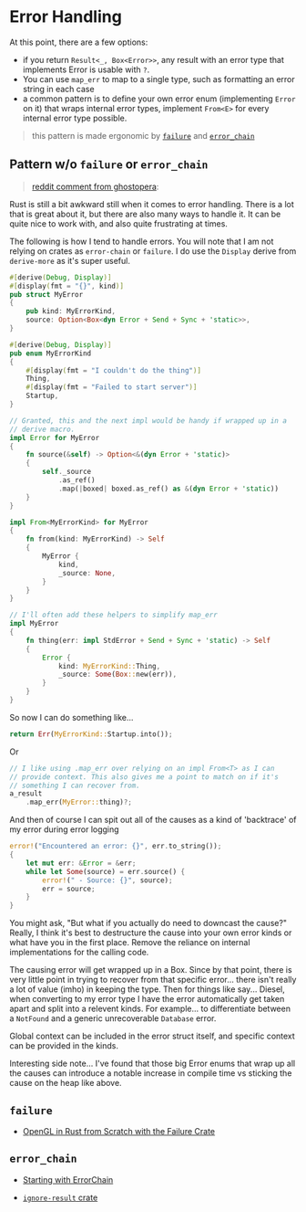 # Error Handling

At this point, there are a few options:

* if you return `Result<_, Box<Error>>`, any result with an error type that implements Error is usable with `?`.
* You can use `map_err` to map to a single type, such as formatting an error string in each case
* a common pattern is to define your own error enum (implementing `Error` on it) that wraps internal error types, implement `From<E>` for every internal error type possible.

> this pattern is made ergonomic by [`failure`](#fail) and [`error_chain`](#err)

## Pattern w/o `failure` or `error_chain`

> [reddit comment from ghostopera](https://www.reddit.com/r/rust/comments/a9wbs8/comment/ecnosdi/?st=JQ6PFPK9&sh=9214a765):

Rust is still a bit awkward still when it comes to error handling. There is a lot that is great about it, but there are also many ways to handle it. It can be quite nice to work with, and also quite frustrating at times.

The following is how I tend to handle errors. You will note that I am not relying on crates as `error-chain` or `failure`. I do use the `Display` derive from `derive-more` as it's super useful.
```rust
#[derive(Debug, Display)]
#[display(fmt = "{}", kind)]
pub struct MyError
{
    pub kind: MyErrorKind,
    source: Option<Box<dyn Error + Send + Sync + 'static>>,
}

#[derive(Debug, Display)]
pub enum MyErrorKind
{
    #[display(fmt = "I couldn't do the thing")]
    Thing,
    #[display(fmt = "Failed to start server")]
    Startup,
}

// Granted, this and the next impl would be handy if wrapped up in a 
// derive macro.
impl Error for MyError
{
    fn source(&self) -> Option<&(dyn Error + 'static)>
    {
        self._source
            .as_ref()
            .map(|boxed| boxed.as_ref() as &(dyn Error + 'static))
    }
}

impl From<MyErrorKind> for MyError
{
    fn from(kind: MyErrorKind) -> Self
    {
        MyError {
            kind,
            _source: None,
        }
    }
}

// I'll often add these helpers to simplify map_err
impl MyError 
{
    fn thing(err: impl StdError + Send + Sync + 'static) -> Self
    {
        Error {
            kind: MyErrorKind::Thing,
            _source: Some(Box::new(err)),
        }
    }
}
```

So now I can do something like...

```rust
return Err(MyErrorKind::Startup.into());
```

Or

```rust
// I like using .map_err over relying on an impl From<T> as I can 
// provide context. This also gives me a point to match on if it's
// something I can recover from.
a_result
    .map_err(MyError::thing)?;
```

And then of course I can spit out all of the causes as a kind of 'backtrace' of my error during error logging

```rust
error!("Encountered an error: {}", err.to_string());
{
    let mut err: &Error = &err;
    while let Some(source) = err.source() {
        error!(" - Source: {}", source);
        err = source;
    }
}
```

You might ask, "But what if you actually do need to downcast the cause?" Really, I think it's best to destructure the cause into your own error kinds or what have you in the first place. Remove the reliance on internal implementations for the calling code.

The causing error will get wrapped up in a Box. Since by that point, there is very little point in trying to recover from that specific error... there isn't really a lot of value (imho) in keeping the type. Then for things like say... Diesel, when converting to my error type I have the error automatically get taken apart and split into a relevent kinds.  For example... to differentiate between a `NotFound` and a generic unrecoverable `Database` error.

Global context can be included in the error struct itself, and specific context can be provided in the kinds.

Interesting side note... I've found that those big Error enums that wrap up all the causes can introduce a notable increase in compile time vs sticking the cause on the heap like above.

## `failure` <a name = "fail"></a>

* [OpenGL in Rust from Scratch with the Failure Crate](https://nercury.github.io/rust/opengl/tutorial/2018/02/15/opengl-in-rust-from-scratch-08-failure.html)


## `error_chain` <a name = "err"></a>

* [Starting with ErrorChain](https://brson.github.io/2016/11/30/starting-with-error-chain)

* [`ignore-result` crate](https://neosmart.net/blog/2018/rust-ignore-result/)